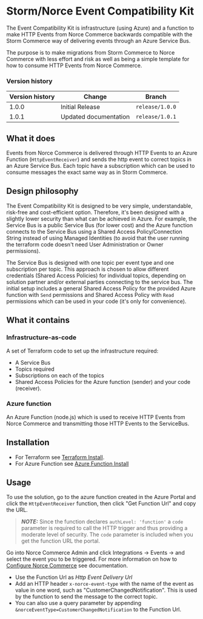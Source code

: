 # Storm/Norce Event Compatibility Kit
The Event Compatibility Kit is infrastructure (using Azure) and a function to make HTTP Events from Norce Commerce
backwards compatible with the Storm Commerce way of delivering events through an Azure Service Bus.

The purpose is to make migrations from Storm Commerce to Norce Commerce with less effort and risk as well as being
a simple template for how to consume HTTP Events from Norce Commerce.

### Version history
| Version history | Change                | Branch          |
|-----------------|-----------------------|-----------------|
| 1.0.0           | Initial Release       | `release/1.0.0` |
| 1.0.1           | Updated documentation | `release/1.0.1` |


## What it does
Events from Norce Commerce is delivered through HTTP Events to an Azure Function (`HttpEventReceiver`) and sends
the http event to correct topics in an Azure Service Bus. Each topic have a subscription which can be used to
consume messages the exact same way as in Storm Commerce.

## Design philosophy
The Event Compatibility Kit is designed to be very simple, understandable, risk-free and cost-efficient option. Therefore, it's
been designed with a slightly lower security than what can be achieved in Azure. For example, the Service Bus is a
public Service Bus (for lower cost) and the Azure function connects to the Service Bus using a Shared Access
Policy/Connection String instead of using Managed Identities (to avoid that the user running the terraform code
doesn't need User Administration or Owner permissions).

The Service Bus is designed with one topic per event type and one subscription per topic. This approach is chosen to
allow different credentials (Shared Access Policies) for individual topics, depending on solution partner and/or
external parties connecting to the service bus. The initial setup includes a general Shared Access Policy for the
provided Azure function with `Send` permissions and Shared Access Policy with `Read` permissions which can be used in
your code (it's only for convenience).

## What it contains
### Infrastructure-as-code
A set of Terraform code to set up the infrastructure required:
- A Service Bus
- Topics required
- Subscriptions on each of the topics
- Shared Access Policies for the Azure function (sender) and your code (receiver).

### Azure function
An Azure Function (node.js) which is used to receive HTTP Events from Norce Commerce and transmitting those HTTP
Events to the ServiceBus. 

## Installation
- For Terraform see [Terraform Install](./terraform/readme.md).
- For Azure Function see [Azure Function Install](./function/readme.md)

## Usage
To use the solution, go to the azure function created in the Azure Portal and click the `HttpEventReceiver`
function, then click "Get Function Url" and copy the URL.

> **_NOTE:_**
> Since the function declares `authLevel: 'function'` a `code` parameter is required to call the HTTP trigger and
> thus providing a moderate level of security. The `code` parameter is included when you get the function URL the portal.

Go into Norce Commerce Admin and click Integrations &rarr; Events &rarr; and select the event you to be triggered.
For more information on how to [Configure Norce Commerce](https://docs.norce.io/developer-portal/system-integration/using-norceevent/)
see documentation.
 
* Use the Function Url as *Http Event Delivery Url* 
* Add an HTTP header `x-norce-event-type` with the name of the event as value in one word, such as "CustomerChangedNotification".
  This is used by the function to send the message to the correct topic.
* You can also use a query parameter by appending `&norceEventType=CustomerChangedNotification` to the Function Url.
